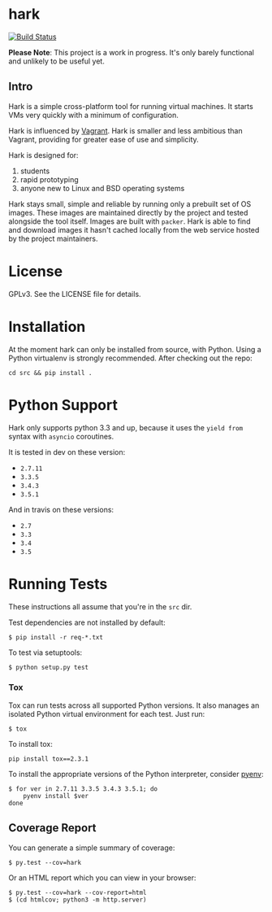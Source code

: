 # hark

[![Build Status](https://travis-ci.org/ceralena/hark.svg?branch=develop)](https://travis-ci.org/ceralena/hark)

**Please Note**: This project is a work in progress. It's only barely
functional and unlikely to be useful yet.

## Intro

Hark is a simple cross-platform tool for running virtual machines. It starts
VMs very quickly with a minimum of configuration.

Hark is influenced by [Vagrant](www.vagrantup.com). Hark is smaller
and less ambitious than Vagrant, providing for greater ease of use and
simplicity.

Hark is designed for:

1. students
2. rapid prototyping
3. anyone new to Linux and BSD operating systems

Hark stays small, simple and reliable by running only a prebuilt set of OS
images. These images are maintained directly by the project and tested
alongside the tool itself. Images are built with `packer`. Hark is able to find
and download images it hasn't cached locally from the web service hosted by the
project maintainers.

# License

GPLv3. See the LICENSE file for details.

# Installation


At the moment hark can only be installed from source, with Python. Using a Python
virtualenv is strongly recommended. After checking out the repo:

	cd src && pip install .

# Python Support

Hark only supports python 3.3 and up, because it uses the `yield from` syntax with `asyncio` coroutines.

It is tested in dev on these version:

* `2.7.11`
* `3.3.5`
* `3.4.3`
* `3.5.1`

And in travis on these versions:

* `2.7`
* `3.3`
* `3.4`
* `3.5`

# Running Tests

These instructions all assume that you're in the `src` dir.

Test dependencies are not installed by default:

	$ pip install -r req-*.txt

To test via setuptools:

	$ python setup.py test

### Tox

Tox can run tests across all supported Python versions. It also manages an
isolated Python virtual environment for each test. Just run:

	$ tox

To install tox:

	pip install tox==2.3.1

To install the appropriate versions of the Python interpreter, consider
[pyenv](https://github.com/yyuu/pyenv):

	$ for ver in 2.7.11 3.3.5 3.4.3 3.5.1; do
		pyenv install $ver
	done


## Coverage Report

You can generate a simple summary of coverage:

	$ py.test --cov=hark

Or an HTML report which you can view in your browser:

	$ py.test --cov=hark --cov-report=html
	$ (cd htmlcov; python3 -m http.server)
